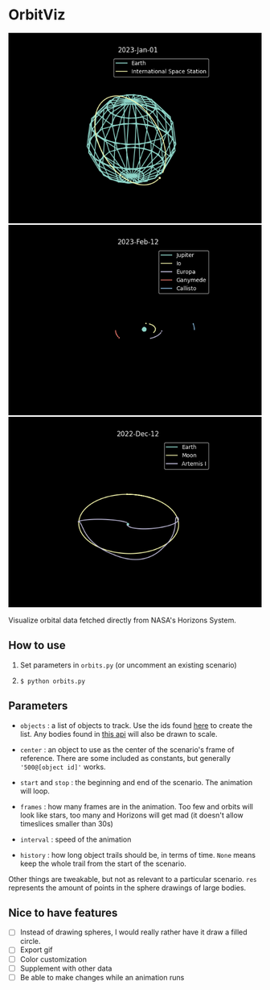 # OrbitViz

![ISS Scenario](Figure_1.png)
![Galilean Moons Scenario](Figure_2.png)
![Artemis I Scenario](Figure_3.png)

Visualize orbital data fetched directly from NASA's Horizons System. 

## How to use

1. Set parameters in `orbits.py` (or uncomment an existing scenario)

2. `$ python orbits.py`

## Parameters

* `objects` : a list of objects to track. Use the ids found [here](https://ssd.jpl.nasa.gov/horizons/time_spans.html) to create the list. Any bodies found in [this api](https://api.le-systeme-solaire.net/en/) will also be drawn to scale. 

* `center` : an object to use as the center of the scenario's frame of reference. There are some included as constants, but generally `'500@[object id]'` works.

* `start` and `stop` : the beginning and end of the scenario. The animation will loop.

* `frames` : how many frames are in the animation. Too few and orbits will look like stars, too many and Horizons will get mad (it doesn't allow timeslices smaller than 30s)

* `interval` : speed of the animation

* `history` : how long object trails should be, in terms of time. `None` means keep the whole trail from the start of the scenario.

Other things are tweakable, but not as relevant to a particular scenario. `res` represents the amount of points in the sphere drawings of large bodies.

## Nice to have features

* [ ] Instead of drawing spheres, I would really rather have it draw a filled circle.
* [ ] Export gif
* [ ] Color customization
* [ ] Supplement with other data
* [ ] Be able to make changes while an animation runs